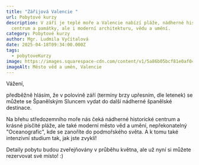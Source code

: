 ```yaml
---
title: "Zářijová Valencie "
url: Pobytové kurzy
description: V září je teplé moře a Valencie nabízí pláže, nádherné historické
  centrum a památky, ale i moderní architekturu, vědu a umění.
category: Pobytové kurzy
author: Mgr. Ludmila Vyčítalová
date: 2025-04-18T09:34:00.000Z
tags:
  - pobytoveKurzy
image: https://images.squarespace-cdn.com/content/v1/5a86b05bcf81e0af04936cc7/1648133622571-6P7YH8UP4RSS601Q1SMI/que-ver-en-valencia-artes.jpg
imageAlt: Město věd a uměn, Valencie
---
```

Vážení, 

předběžně hlásím, že v polovině září (termíny brzy upřesním, dle letenek) se můžete se Španělským Sluncem vydat do další nádherné španělské destinace. 

Na břehu středozemního moře nás čeká nádherné historické centrum a krásné písčité pláže, ale také moderní město věd a umění, nepřekonatelný "Oceanografic", kde se zanoříte do podmořského světa. A k tomu také intenzivní studium tak, jak jste zvyklí! 

Detaily pobytu budou zveřejňovány v průběhu května, ale už nyní si můžete rezervovat své místo! :) 



<script type="text/javascript" src="https://form.fapi.cz/script.php?id=d7501d87-4a8b-4ce7-95a3-42f55162bf19"></script>

